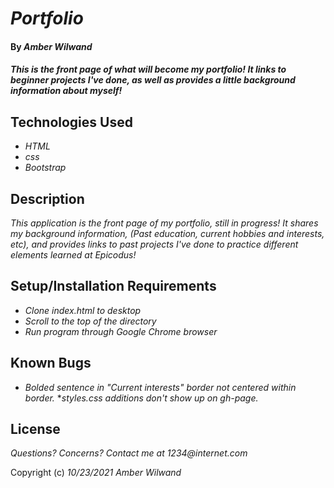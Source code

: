 # _Portfolio_

#### By _**Amber Wilwand**_

#### _This is the front page of what will become my portfolio! It links to beginner projects I've done, as well as provides a little background information about myself!_

## Technologies Used

* _HTML_
* _css_
* _Bootstrap_

## Description

_This application is the front page of my portfolio, still in progress! It shares my background information, (Past education, current hobbies and interests, etc), and provides links to past projects I've done to practice different elements learned at Epicodus!_

## Setup/Installation Requirements

* _Clone index.html to desktop_
* _Scroll to the top of the directory_
* _Run program through Google Chrome browser_

## Known Bugs

* _Bolded sentence in "Current interests" border not centered within border._
*_styles.css additions don't show up on gh-page._


## License

_Questions? Concerns? Contact me at 1234@internet.com_

Copyright (c) _10/23/2021_ _Amber Wilwand_